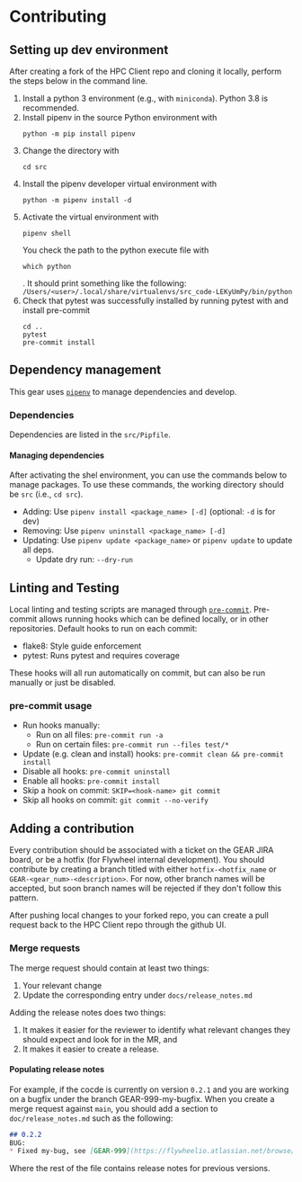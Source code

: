 # Contributing

## Setting up dev environment
After creating a fork of the HPC Client repo and cloning it locally, perform the steps 
below in the command line. 

1. Install a python 3 environment (e.g., with `miniconda`). Python 3.8 is recommended.
2. Install pipenv in the source Python environment with 
   ```
   python -m pip install pipenv
   ```
3. Change the directory with 
   ```
   cd src
   ```
4. Install the pipenv developer virtual environment with
   ```
   python -m pipenv install -d
   ```
5. Activate the virtual environment with
   ```
   pipenv shell
   ```
   You check the path to the python execute file with 
   ```
   which python
   ```
   . It should print something like the following: `/Users/<user>/.local/share/virtualenvs/src_code-LEKyUmPy/bin/python
    `
6. Check that pytest was successfully installed by running pytest with and install pre-commit
   ```
   cd ..
   pytest
   pre-commit install
   ```

## Dependency management

This gear uses [`pipenv`](https://pipenv.pypa.io/en/latest/) to manage dependencies and
develop.

### Dependencies

Dependencies are listed in the `src/Pipfile`.

#### Managing dependencies
After activating the shel environment, you can use the commands below to manage packages.
To use these commands, the working directory should be `src` (i.e., `cd src`).

* Adding: Use `pipenv install <package_name> [-d]` (optional: `-d` is for dev)
* Removing: Use `pipenv uninstall <package_name> [-d]`
* Updating: Use `pipenv update <package_name>` or `pipenv update` to update all deps.
  * Update dry run: `--dry-run`

## Linting and Testing

Local linting and testing scripts are managed through
[`pre-commit`](https://pre-commit.com/). Pre-commit allows running hooks which
can be defined locally, or in other repositories. Default hooks to run on each
commit:

* flake8: Style guide enforcement
* pytest: Runs pytest and requires coverage

These hooks will all run automatically on commit, but can also be run manually
or just be disabled.

### pre-commit usage

* Run hooks manually:
  * Run on all files: `pre-commit run -a`
  * Run on certain files: `pre-commit run --files test/*`
* Update (e.g. clean and install) hooks: `pre-commit clean && pre-commit install`
* Disable all hooks: `pre-commit uninstall`
* Enable all hooks: `pre-commit install`
* Skip a hook on commit: `SKIP=<hook-name> git commit`
* Skip all hooks on commit: `git commit --no-verify`

## Adding a contribution

Every contribution should be associated with a ticket on the GEAR JIRA board, or be a
hotfix (for Flywheel internal development). You should contribute by creating a branch 
titled with either `hotfix-<hotfix_name` or `GEAR-<gear_num>-<description>`. For now, 
other branch names will be accepted, but soon branch names will be rejected if they 
don't follow this pattern.

After pushing local changes to your forked repo, you can create a pull request back to 
the HPC Client repo through the github UI.

### Merge requests

The merge request should contain at least two things:

1. Your relevant change
2. Update the corresponding entry under `docs/release_notes.md`

Adding the release notes does two things:

1. It makes it easier for the reviewer to identify what relevant changes they should
expect and look for in the MR, and
2. It makes it easier to create a release.

#### Populating release notes

For example, if the cocde is currently on version `0.2.1` and you are working on a
bugfix under the branch GEAR-999-my-bugfix. When you create a merge request against
`main`, you should add a section to `doc/release_notes.md` such as the following:

```markdown
## 0.2.2
BUG:
* Fixed my-bug, see [GEAR-999](https://flywheelio.atlassian.net/browse/GEAR-999)

```

Where the rest of the file contains release notes for previous versions.
